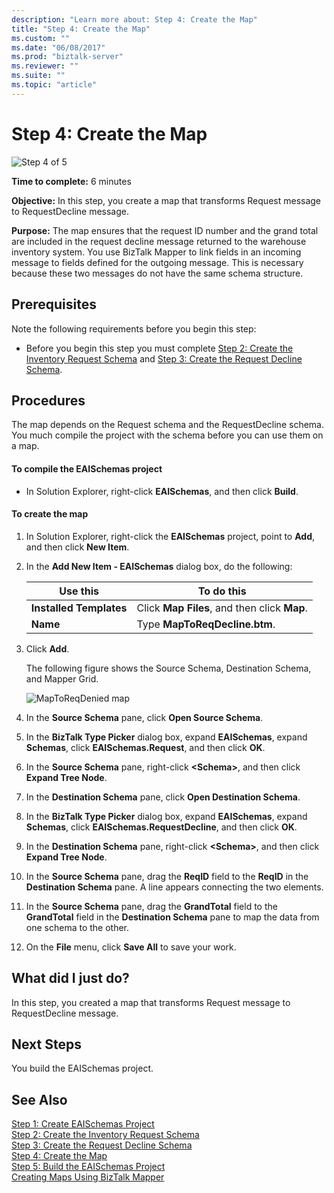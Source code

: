 ```yaml
---
description: "Learn more about: Step 4: Create the Map"
title: "Step 4: Create the Map"
ms.custom: ""
ms.date: "06/08/2017"
ms.prod: "biztalk-server"
ms.reviewer: ""
ms.suite: ""
ms.topic: "article"
---
```

# Step 4: Create the Map
![Step 4 of 5](../core/media/step-4of5.gif "Step_4of5")  
  
 **Time to complete:** 6 minutes  
  
 **Objective:** In this step, you create a map that transforms Request message to RequestDecline message.  
  
 **Purpose:** The map ensures that the request ID number and the grand total are included in the request decline message returned to the warehouse inventory system. You use BizTalk Mapper to link fields in an incoming message to fields defined for the outgoing message. This is necessary because these two messages do not have the same schema structure.  
  
## Prerequisites  
 Note the following requirements before you begin this step:  
  
-   Before you begin this step you must complete [Step 2: Create the Inventory Request Schema](../core/step-2-create-the-inventory-request-schema.md) and [Step 3: Create the Request Decline Schema](../core/step-3-create-the-request-decline-schema.md).  
  
## Procedures  
 The map depends on the Request schema and the RequestDecline schema.  You much compile the project with the schema before you can use them on a map.  
  
#### To compile the EAISchemas project  
  
-   In Solution Explorer, right-click **EAISchemas**, and then click **Build**.  
  
#### To create the map  
  
1.  In Solution Explorer, right-click the **EAISchemas** project, point to **Add**, and then click **New Item**.  
  
2.  In the **Add New Item - EAISchemas** dialog box, do the following:  
  
    |Use this|To do this|  
    |--------------|----------------|  
    |**Installed Templates**|Click **Map Files**, and then click **Map**.|  
    |**Name**|Type **MapToReqDecline.btm**.|  
  
3.  Click **Add**.  
  
     The following figure shows the Source Schema, Destination Schema, and Mapper Grid.  
  
     ![MapToReqDenied map](../core/media/tut1-maptoreqden1.jpg "Tut1_MapToReqDen1")  
  
4.  In the **Source Schema** pane, click **Open Source Schema**.  
  
5.  In the **BizTalk Type Picker** dialog box, expand **EAISchemas**, expand **Schemas**, click **EAISchemas.Request**, and then click **OK**.  
  
6.  In the **Source Schema** pane, right-click **\<Schema\>**, and then click **Expand Tree Node**.  
  
7.  In the **Destination Schema** pane, click **Open Destination Schema**.  
  
8.  In the **BizTalk Type Picker** dialog box, expand **EAISchemas**, expand **Schemas**, click **EAISchemas.RequestDecline**, and then click **OK**.  
  
9. In the **Destination Schema** pane, right-click **\<Schema\>**, and then click **Expand Tree Node**.  
  
10. In the **Source Schema** pane, drag the **ReqID** field to the **ReqID** in the **Destination Schema** pane. A line appears connecting the two elements.  
  
11. In the **Source Schema** pane, drag the **GrandTotal** field to the **GrandTotal** field in the **Destination Schema** pane to map the data from one schema to the other.  
  
12. On the **File** menu, click **Save All** to save your work.  
  
## What did I just do?  
 In this step, you created a map that transforms Request message to RequestDecline message.  
  
## Next Steps  
 You build the EAISchemas project.  
  
## See Also  
 [Step 1: Create EAISchemas Project](../core/step-1-create-eaischemas-project.md)   
 [Step 2: Create the Inventory Request Schema](../core/step-2-create-the-inventory-request-schema.md)   
 [Step 3: Create the Request Decline Schema](../core/step-3-create-the-request-decline-schema.md)   
 [Step 4: Create the Map](../core/step-4-create-the-map.md)   
 [Step 5: Build the EAISchemas Project](../core/step-5-build-the-eaischemas-project.md)   
 [Creating Maps Using BizTalk Mapper](../core/creating-maps-using-biztalk-mapper.md)
